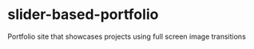 # slider-based-portfolio
Portfolio site that showcases projects using full screen image transitions 
